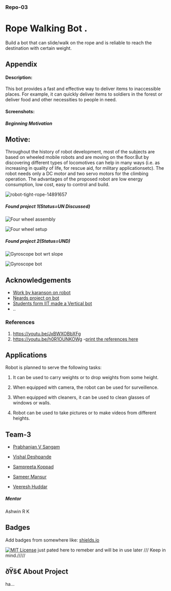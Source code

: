 ### Repo-03

# Rope Walking Bot .

Build a bot that can slide/walk on the rope and is reliable to  reach the destination with certain weight.


## Appendix

#### Description:

This bot provides a fast and effective way to deliver items to inaccessible places. For example, it can quickly deliver items to soldiers in the forest or deliver food and other necessities to people in need.

#### Screenshots:
##### Beginning Motivation
## Motive:
 
 Throughout the history of robot development, most of the subjects are based on wheeled mobile robots and are moving on the floor.But by discovering different types of locomotives can help in many ways (i.e. as increasing in quality of life, for rescue aid, for military applicationsetc). The robot needs only a DC motor and two servo motors for the climbing operation. The advantages of the proposed robot are low energy consumption, low cost, easy to control and build.

![robot-tight-rope-14891657](https://user-images.githubusercontent.com/130633617/231752606-3ff57fb1-dcc3-4c1c-b73b-c7c014b99597.jpg)


##### Found project 1(Status=UN Discussed)
![Four wheel assembly](https://user-images.githubusercontent.com/130633617/232180120-b1c6a91c-4e01-484f-8ec6-9c1c16ecd5d7.png)

![Four wheel setup](https://user-images.githubusercontent.com/130633617/232180414-66d3c7f2-6c7c-4dec-8b5d-2af755ed641d.png)

##### Found project 2(Status=UND)
![Gyroscope bot wrt slope](https://user-images.githubusercontent.com/130633617/232180445-81f69a3a-15c4-4f22-a4b4-bee1eae959ff.png)

![Gyroscope bot](https://user-images.githubusercontent.com/130633617/232180455-9ca2a202-95b4-42da-903e-17ca5d6fce6a.png)


## Acknowledgements

 - [Work by karanson on robot](https://github.com/karansoni1072002/Rope-Climbing-Bot)
 - [Neards project on bot](https://github.com/NERDS-PROJECTS/Rope-Climbing-Robot)
 - [Students form IIT made a Vertical bot](https://github.com/marsiitr/Rope-Climbing-Robot)
 - ..

### References 
1. https://youtu.be/JxBWXOBbXFg
2. https://youtu.be/h0R1OUNKOWg
-[print the references here]()
 
## Applications
Robot is planned to serve the following tasks:

1. It can be used to carry weights or to drop weights from some height.

2. When equipped with camera, the robot can be used for surveillence.

3. When equipped with cleaners, it can be used to clean glasses of windows or walls.

4. Robot can be used to take pictures or to make videos from different heights.


## Team-3

- [Prabhanjan V Sangam](https://github.com/Prabhanjan-V-Sangam)

- [Vishal Deshpande](https://github.com/VMD-21)
- [Sampreeta Koppad](https://github.com/SampreetaKoppad)
- [Sameer Mansur](https://github.com/Sameer-Mansur)
- [Veeresh Huddar](https://github.com/Veeresh-huddar)
 ##### Mentor
 Ashwin R K



## Badges

Add badges from somewhere like: [shields.io](https://shields.io/)

[![MIT License](https://img.shields.io/badge/License-MIT-green.svg)](https://choosealicense.com/licenses/mit/)
just pated here to remeber and will be in use later /// Keep in mind./////
## ðŸš€ About Project
ha...

